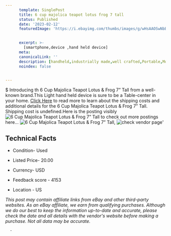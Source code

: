 ```yaml
---
      template: SinglePost
      title: 6 cup majolica teapot lotus frog 7 tall
      status: Published
      date: '2023-02-12'
      featuredImage: 'https://i.ebayimg.com/thumbs/images/g/wHsAAOSwNbBjoOwZ/s-l225.jpg'
       

      excerpt: >-
        [smartphone,device ,hand held device]
      meta:
      canonicalLink: ''
      description: [handheld,industrially made,well crafted,Portable,Mobile,Compact,Convenient,Lightweight,Maneuverable,Man-portable,Miniature,Carriable,Hand-held,Light,Holdable,Transportable,Mobile device,Pocket-sized,On-the-go,Wireless,Cordless,Compact size,Convenient size, smartphone,device ,hand held device]
      noindex: false
      

---
```

$
      Introducing th 6 Cup Majolica Teapot Lotus & Frog 7” Tall from a well-known brand.This Light hand held device is sure to be a Table-center in your home. [Click Here](https://www.ebay.com/itm/195525390419?hash=item2d8638b053%3Ag%3AwHsAAOSwNbBjoOwZ&mkevt=1&mkcid=1&mkrid=711-53200-19255-0&campid=%253CePNCampaignId%253E&customid=%253CreferenceId%253E&toolid=10049) to read more to learn about the shipping costs and additional details for the 6 Cup Majolica Teapot Lotus & Frog 7” Tall. Shipping cost is undefined.Here is the posting visibly ![6 Cup Majolica Teapot Lotus & Frog 7” Tall](https://i.ebayimg.com/thumbs/images/g/wHsAAOSwNbBjoOwZ/s-l225.jpg) to check out more postings here... ![6 Cup Majolica Teapot Lotus & Frog 7” Tall](https://i.ebayimg.com/images/g/wHsAAOSwNbBjoOwZ/s-l1600.jpg), ![check vendor page](https://origin-galleryplus.ebayimg.com/ws/web/195525390419_2_0_1/225x225.jpg,https://origin-galleryplus.ebayimg.com/ws/web/195525390419_3_0_1/225x225.jpg,https://origin-galleryplus.ebayimg.com/ws/web/195525390419_4_0_1/225x225.jpg,https://origin-galleryplus.ebayimg.com/ws/web/195525390419_5_0_1/225x225.jpg,https://origin-galleryplus.ebayimg.com/ws/web/195525390419_6_0_1/225x225.jpg,https://origin-galleryplus.ebayimg.com/ws/web/195525390419_7_0_1/225x225.jpg,https://origin-galleryplus.ebayimg.com/ws/web/195525390419_8_0_1/225x225.jpg,https://origin-galleryplus.ebayimg.com/ws/web/195525390419_9_0_1/225x225.jpg,https://origin-galleryplus.ebayimg.com/ws/web/195525390419_10_0_1/225x225.jpg,https://origin-galleryplus.ebayimg.com/ws/web/195525390419_11_0_1/225x225.jpg,https://origin-galleryplus.ebayimg.com/ws/web/195525390419_12_0_1/225x225.jpg)'

      

 ## Technical Facts 



     
      

 - Condition- Used 


      

 - Listed Price- 20.00 


      

 - Currency- USD 


      

 - Feedback score - 4153 


      

 - Location - US 


      
      

 *_This post may contain affiliate links from eBay and other third-party websites. As an eBay affiliate, we earn from qualifying purchases. Although we do our best to keep the information up-to-date and accurate, please check the date and all details with the vendor's website before making a purchase. Not all data may be accurate._*




      -
